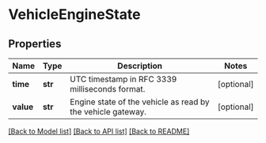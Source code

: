 # VehicleEngineState

## Properties
Name | Type | Description | Notes
------------ | ------------- | ------------- | -------------
**time** | **str** | UTC timestamp in RFC 3339 milliseconds format. | [optional] 
**value** | **str** | Engine state of the vehicle as read by the vehicle gateway. | [optional] 

[[Back to Model list]](../README.md#documentation-for-models) [[Back to API list]](../README.md#documentation-for-api-endpoints) [[Back to README]](../README.md)


